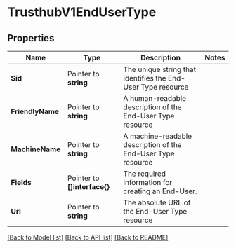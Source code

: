 # TrusthubV1EndUserType

## Properties

Name | Type | Description | Notes
------------ | ------------- | ------------- | -------------
**Sid** | Pointer to **string** | The unique string that identifies the End-User Type resource |
**FriendlyName** | Pointer to **string** | A human-readable description of the End-User Type resource |
**MachineName** | Pointer to **string** | A machine-readable description of the End-User Type resource |
**Fields** | Pointer to **[]interface{}** | The required information for creating an End-User. |
**Url** | Pointer to **string** | The absolute URL of the End-User Type resource |

[[Back to Model list]](../README.md#documentation-for-models) [[Back to API list]](../README.md#documentation-for-api-endpoints) [[Back to README]](../README.md)


